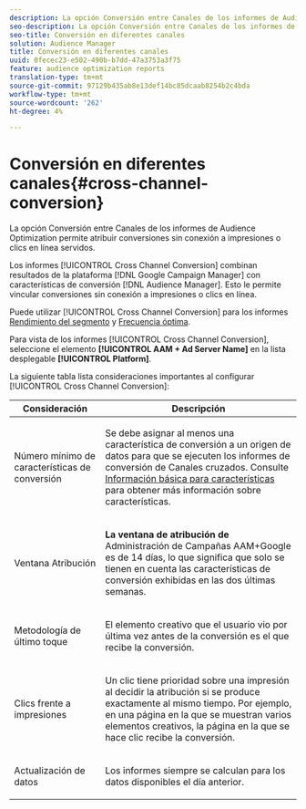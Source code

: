 ```yaml
---
description: La opción Conversión entre Canales de los informes de Audience Optimization permite atribuir conversiones sin conexión a impresiones o clics en línea servidos.
seo-description: La opción Conversión entre Canales de los informes de Audience Optimization permite atribuir conversiones sin conexión a impresiones o clics en línea servidos.
seo-title: Conversión en diferentes canales
solution: Audience Manager
title: Conversión en diferentes canales
uuid: 0fecec23-e502-490b-b7dd-47a3753a3f75
feature: audience optimization reports
translation-type: tm+mt
source-git-commit: 97129b435ab8e13def14bc85dcaab8254b2c4bda
workflow-type: tm+mt
source-wordcount: '262'
ht-degree: 4%

---
```



# Conversión en diferentes canales{#cross-channel-conversion}

La opción Conversión entre Canales de los informes de Audience Optimization permite atribuir conversiones sin conexión a impresiones o clics en línea servidos.

Los informes [!UICONTROL Cross Channel Conversion] combinan resultados de la plataforma [!DNL Google Campaign Manager] con características de conversión [!DNL Audience Manager]. Esto le permite vincular conversiones sin conexión a impresiones o clics en línea.

Puede utilizar [!UICONTROL Cross Channel Conversion] para los informes [Rendimiento del segmento](../../../reporting/audience-optimization-reports/aor-advertisers/segment-performance.md) y [Frecuencia óptima](../../../reporting/audience-optimization-reports/aor-advertisers/optimal-frequency.md).

Para vista de los informes [!UICONTROL Cross Channel Conversion], seleccione el elemento **[!UICONTROL AAM + Ad Server Name]** en la lista desplegable **[!UICONTROL Platform]**.

La siguiente tabla lista consideraciones importantes al configurar [!UICONTROL Cross Channel Conversion]:

<table id="table_62590B4AB7624B619EC9AA8FF89722C9"> 
 <thead> 
  <tr> 
   <th class="entry"> Consideración </th> 
   <th class="entry"> Descripción </th> 
  </tr> 
 </thead>
 <tbody> 
  <tr> 
   <td colname="col01"> <p>Número mínimo de características de conversión </p> </td> 
   <td colname="col1"> <p>Se debe asignar al menos una característica de conversión a un origen de datos para que se ejecuten los informes de conversión de <span class="wintitle"> Canales cruzados</span>. Consulte <a href="../../../features/traits/create-onboarded-rule-based-traits.md"> Información básica para características</a> para obtener más información sobre características. </p> </td> 
  </tr>
  <tr> 
   <td> <p>Ventana Atribución </p> </td> 
   <td> <p> <b><span class="uicontrol"> La ventana de atribución de </span></b> Administración de Campañas AAM+Google es de 14 días, lo que significa que solo se tienen en cuenta las características de conversión exhibidas en las dos últimas semanas. </p> </td> 
  </tr> 
  <tr> 
   <td> <p>Metodología de último toque </p> </td> 
   <td> <p>El elemento creativo que el usuario vio por última vez antes de la conversión es el que recibe la conversión. </p> </td> 
  </tr> 
  <tr> 
   <td> <p>Clics frente a impresiones </p> </td> 
   <td> <p>Un clic tiene prioridad sobre una impresión al decidir la atribución si se produce exactamente al mismo tiempo. Por ejemplo, en una página en la que se muestran varios elementos creativos, la página en la que se hace clic recibe la conversión. </p> </td> 
  </tr> 
  <tr> 
   <td> <p>Actualización de datos </p> </td> 
   <td> <p>Los informes siempre se calculan para los datos disponibles el día anterior. </p> </td> 
  </tr> 
 </tbody> 
</table>
